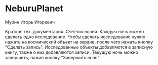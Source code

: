 # NeburuPlanet

Мурин Игорь Игоревич


Краткая тех. документация.
Счетчик ночей. Каждую ночь можно сделать одно исследование.
Чтобы сделать исследование нужно нажать на космический объект на экране, после чего нажать кнопку "Сделать запись".
Исследованные объекты добавляются в записную книгу, также о них добавляются записи.
Текущую ночь можно завершить, нажав кнопку "Завершить ночь"
